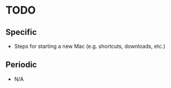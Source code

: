 # TODO

## Specific

- Steps for starting a new Mac (e.g. shortcuts, downloads, etc.)

## Periodic

- N/A
